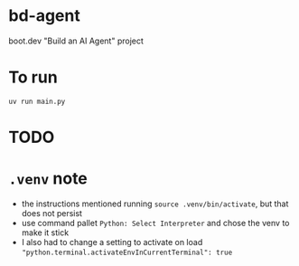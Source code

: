 # bd-agent

boot.dev "Build an AI Agent" project

# To run

```shell
uv run main.py
```

# TODO

# `.venv` note

- the instructions mentioned running `source .venv/bin/activate`, but that does not persist
- use command pallet `Python: Select Interpreter` and chose the venv to make it stick
- I also had to change a setting to activate on load `"python.terminal.activateEnvInCurrentTerminal": true`
